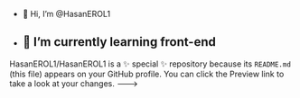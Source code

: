 - 👋 Hi, I’m @HasanEROL1
- 🌱 I’m currently learning front-end
  -
HasanEROL1/HasanEROL1 is a ✨ special ✨ repository because its `README.md` (this file) appears on your GitHub profile.
You can click the Preview link to take a look at your changes.
--->
